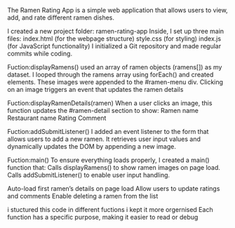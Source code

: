 The Ramen Rating App is a simple web application that allows users to view, add, and rate different ramen dishes.

I created a new project folder: ramen-rating-app Inside, I set up three main files: index.html (for the webpage structure) style.css (for styling) index.js (for JavaScript functionality) I initialized a Git repository and made regular commits while coding.

Fuction:displayRamens() used an array of ramen objects (ramens[]) as my dataset. I looped through the ramens array using forEach() and created  elements. These images were appended to the #ramen-menu div. Clicking on an image triggers an event that updates the ramen details

Fuction:displayRamenDetails(ramen) When a user clicks an image, this function updates the #ramen-detail section to show: Ramen name Restaurant name Rating Comment

Fuction:addSubmitListener() I added an event listener to the form that allows users to add a new ramen. It retrieves user input values and dynamically updates the DOM by appending a new image.

Fuction:main() To ensure everything loads properly, I created a main() function that: Calls displayRamens() to show ramen images on page load. Calls addSubmitListener() to enable user input handling.

Auto-load first ramen’s details on page load Allow users to update ratings and comments Enable deleting a ramen from the list

i stuctured this code in different fuctions i kept it more orgernised Each function has a specific purpose, making it easier to read or debug
